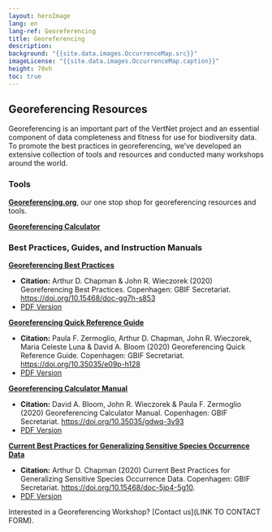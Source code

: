 ```yaml
--- 
layout: heroImage
lang: en
lang-ref: Georeferencing
title: Georeferencing 
description: 
background: "{{site.data.images.OccurrenceMap.src}}"
imageLicense: "{{site.data.images.OccurrenceMap.caption}}"
height: 70vh
toc: true
---
```


## Georeferencing Resources
Georeferencing is an important part of the VertNet project and an essential component of data completeness and fitness for use for biodiversity data. To promote the best practices in georeferencing, we’ve developed an extensive collection of tools and resources and conducted many workshops around the world.

### Tools
**[Georeferencing.org](https://georeferencing.org/)**, our one stop shop for georeferencing resources and tools.

**[Georeferencing Calculator](https://georeferencing.org/georefcalculator/gc.html)**

### Best Practices, Guides, and Instruction Manuals
**[Georeferencing Best Practices](https://docs.gbif.org/georeferencing-best-practices/1.0/en/)**
  - **Citation:** Arthur D. Chapman & John R. Wieczorek (2020) Georeferencing Best Practices. Copenhagen: GBIF Secretariat. https://doi.org/10.15468/doc-gg7h-s853
  - [PDF Version](https://docs.gbif.org/georeferencing-best-practices/1.0/en/georeferencing-best-practices.en.pdf)

**[Georeferencing Quick Reference Guide](https://docs.gbif.org/georeferencing-quick-reference-guide/1.0/en/)**
  - **Citation:** Paula F. Zermoglio, Arthur D. Chapman, John R. Wieczorek, Maria Celeste Luna & David A. Bloom (2020) Georeferencing Quick Reference Guide. Copenhagen: GBIF Secretariat. https://doi.org/10.35035/e09p-h128
  - [PDF Version](https://docs.gbif.org/georeferencing-quick-reference-guide/1.0/en/georeferencing-quick-reference-guide.en.pdf)

**[Georeferencing Calculator Manual](https://docs.gbif.org/georeferencing-calculator-manual/1.0/en/)**
  - **Citation:** David A. Bloom, John R. Wieczorek & Paula F. Zermoglio (2020) Georeferencing Calculator Manual. Copenhagen: GBIF Secretariat. https://doi.org/10.35035/gdwq-3v93
  - [PDF Version](https://docs.gbif.org/georeferencing-calculator-manual/1.0/en/georeferencing-calculator-manual.en.pdf)

**[Current Best Practices for Generalizing Sensitive Species Occurrence Data](https://docs.gbif.org/sensitive-species-best-practices/master/en/)**
  - **Citation:** Arthur D. Chapman (2020) Current Best Practices for Generalizing Sensitive Species Occurrence Data. Copenhagen: GBIF Secretariat. https://doi.org/10.15468/doc-5jp4-5g10.
  - [PDF Version](https://docs.gbif.org/sensitive-species-best-practices/master/en/current-best-practices-for-generalizing-sensitive-species-occurrence-data.en.pdf)

Interested in a Georeferencing Workshop? [Contact us](LINK TO CONTACT FORM).
